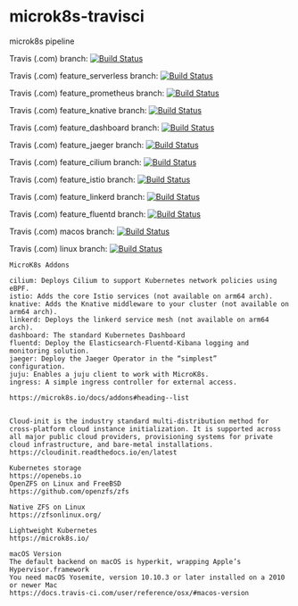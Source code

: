 # microk8s-travisci
microk8s pipeline

Travis (.com)   branch:
[![Build Status](https://travis-ci.com/githubfoam/microk8s-travisci.svg?branch=master)](https://travis-ci.com/githubfoam/microk8s-travisci)  

Travis (.com) feature_serverless branch:
[![Build Status](https://travis-ci.com/githubfoam/microk8s-travisci.svg?branch=feature_serverless)](https://travis-ci.com/githubfoam/microk8s-travisci) 

Travis (.com)  feature_prometheus  branch:
[![Build Status](https://travis-ci.com/githubfoam/microk8s-travisci.svg?branch=feature_prometheus)](https://travis-ci.com/githubfoam/microk8s-travisci) 

Travis (.com)  feature_knative branch:
[![Build Status](https://travis-ci.com/githubfoam/microk8s-travisci.svg?branch=feature_knative)](https://travis-ci.com/githubfoam/microk8s-travisci) 

Travis (.com)  feature_dashboard branch:
[![Build Status](https://travis-ci.com/githubfoam/microk8s-travisci.svg?branch=feature_dashboard)](https://travis-ci.com/githubfoam/microk8s-travisci) 

Travis (.com)   feature_jaeger  branch:
[![Build Status](https://travis-ci.com/githubfoam/microk8s-travisci.svg?branch=feature_jaeger)](https://travis-ci.com/githubfoam/microk8s-travisci) 

Travis (.com)   feature_cilium  branch:
[![Build Status](https://travis-ci.com/githubfoam/microk8s-travisci.svg?branch=feature_cilium)](https://travis-ci.com/githubfoam/microk8s-travisci) 

Travis (.com)   feature_istio  branch:
[![Build Status](https://travis-ci.com/githubfoam/microk8s-travisci.svg?branch=feature_istio)](https://travis-ci.com/githubfoam/microk8s-travisci)

Travis (.com)   feature_linkerd  branch:
[![Build Status](https://travis-ci.com/githubfoam/microk8s-travisci.svg?branch=feature_linkerd)](https://travis-ci.com/githubfoam/microk8s-travisci)

Travis (.com)   feature_fluentd  branch:
[![Build Status](https://travis-ci.com/githubfoam/microk8s-travisci.svg?branch=feature_juju)](https://travis-ci.com/githubfoam/microk8s-travisci)

Travis (.com)   macos  branch:
[![Build Status](https://travis-ci.com/githubfoam/microk8s-travisci.svg?branch=macos)](https://travis-ci.com/githubfoam/microk8s-travisci)

Travis (.com)   linux  branch:
[![Build Status](https://travis-ci.com/githubfoam/microk8s-travisci.svg?branch=linux)](https://travis-ci.com/githubfoam/microk8s-travisci)

~~~~
MicroK8s Addons

cilium: Deploys Cilium to support Kubernetes network policies using eBPF.
istio: Adds the core Istio services (not available on arm64 arch).
knative: Adds the Knative middleware to your cluster (not available on arm64 arch).
linkerd: Deploys the linkerd service mesh (not available on arm64 arch).
dashboard: The standard Kubernetes Dashboard
fluentd: Deploy the Elasticsearch-Fluentd-Kibana logging and
monitoring solution.
jaeger: Deploy the Jaeger Operator in the “simplest”
configuration.
juju: Enables a juju client to work with MicroK8s.
ingress: A simple ingress controller for external access.

https://microk8s.io/docs/addons#heading--list
~~~~

~~~~

Cloud-init is the industry standard multi-distribution method for cross-platform cloud instance initialization. It is supported across all major public cloud providers, provisioning systems for private cloud infrastructure, and bare-metal installations.
https://cloudinit.readthedocs.io/en/latest

Kubernetes storage
https://openebs.io
OpenZFS on Linux and FreeBSD
https://github.com/openzfs/zfs

Native ZFS on Linux
https://zfsonlinux.org/

Lightweight Kubernetes
https://microk8s.io/

macOS Version
The default backend on macOS is hyperkit, wrapping Apple’s Hypervisor.framework
You need macOS Yosemite, version 10.10.3 or later installed on a 2010 or newer Mac
https://docs.travis-ci.com/user/reference/osx/#macos-version
~~~~
